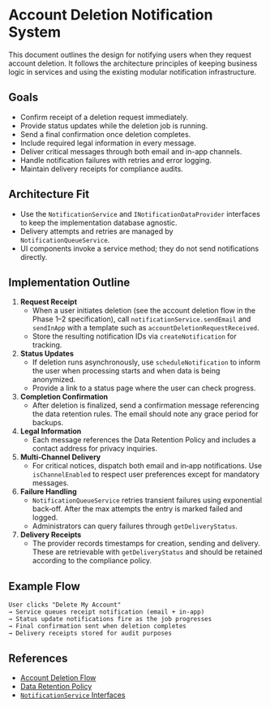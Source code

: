 # Account Deletion Notification System

This document outlines the design for notifying users when they request account deletion.
It follows the architecture principles of keeping business logic in services and using the existing modular notification infrastructure.

## Goals
- Confirm receipt of a deletion request immediately.
- Provide status updates while the deletion job is running.
- Send a final confirmation once deletion completes.
- Include required legal information in every message.
- Deliver critical messages through both email and in-app channels.
- Handle notification failures with retries and error logging.
- Maintain delivery receipts for compliance audits.

## Architecture Fit
- Use the `NotificationService` and `INotificationDataProvider` interfaces
  to keep the implementation database agnostic.
- Delivery attempts and retries are managed by `NotificationQueueService`.
- UI components invoke a service method; they do not send notifications directly.

## Implementation Outline
1. **Request Receipt**
   - When a user initiates deletion (see the account deletion flow in the Phase&nbsp;1–2 specification),
     call `notificationService.sendEmail` and `sendInApp` with a template such as `accountDeletionRequestReceived`.
   - Store the resulting notification IDs via `createNotification` for tracking.
2. **Status Updates**
   - If deletion runs asynchronously, use `scheduleNotification` to inform the
     user when processing starts and when data is being anonymized.
   - Provide a link to a status page where the user can check progress.
3. **Completion Confirmation**
   - After deletion is finalized, send a confirmation message referencing the data
     retention rules. The email should note any grace period for backups.
4. **Legal Information**
   - Each message references the Data Retention Policy and includes a contact
     address for privacy inquiries.
5. **Multi‑Channel Delivery**
   - For critical notices, dispatch both email and in‑app notifications. Use
     `isChannelEnabled` to respect user preferences except for mandatory messages.
6. **Failure Handling**
   - `NotificationQueueService` retries transient failures using exponential
     back‑off. After the max attempts the entry is marked failed and logged.
   - Administrators can query failures through `getDeliveryStatus`.
7. **Delivery Receipts**
   - The provider records timestamps for creation, sending and delivery. These are
     retrievable with `getDeliveryStatus` and should be retained according to the
     compliance policy.

## Example Flow
```text
User clicks "Delete My Account"
→ Service queues receipt notification (email + in‑app)
→ Status update notifications fire as the job progresses
→ Final confirmation sent when deletion completes
→ Delivery receipts stored for audit purposes
```

## References
- [Account Deletion Flow](./functionality-features-phase1-2.md#25-account-deletion-api-auth-account)
- [Data Retention Policy](./DATA_RETENTION_POLICY.md)
- [`NotificationService` Interfaces](../../src/core/notification/interfaces.ts)
